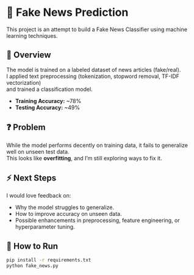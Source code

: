 # 📰 Fake News Prediction  

This project is an attempt to build a Fake News Classifier using machine learning techniques.  

## 📌 Overview  
The model is trained on a labeled dataset of news articles (fake/real).  
I applied text preprocessing (tokenization, stopword removal, TF-IDF vectorization)  
and trained a classification model.  

- **Training Accuracy:** ~78%  
- **Testing Accuracy:** ~49%  

## ❓ Problem  
While the model performs decently on training data, it fails to generalize well on unseen test data.  
This looks like **overfitting**, and I’m still exploring ways to fix it.  

## ⚡ Next Steps  
I would love feedback on:  
- Why the model struggles to generalize.  
- How to improve accuracy on unseen data.  
- Possible enhancements in preprocessing, feature engineering, or hyperparameter tuning.  

## 🚀 How to Run  
```bash
pip install -r requirements.txt
python fake_news.py
